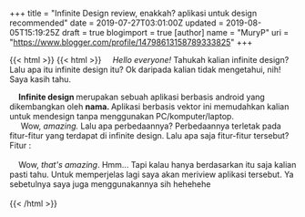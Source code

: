 +++
title = "Infinite Design review, enakkah? aplikasi untuk design recommended"
date = 2019-07-27T03:01:00Z
updated = 2019-08-05T15:19:25Z
draft = true
blogimport = true 
[author]
	name = "MuryP"
	uri = "https://www.blogger.com/profile/14798613158789333825"
+++

{{< html >}}
{{< html >}}
&nbsp; &nbsp; <i>Hello everyone! </i>Tahukah kalian infinite design? Lalu apa itu infinite design itu? Ok daripada kalian tidak mengetahui, nih! Saya kasih tahu.<div>&nbsp; &nbsp; <b>Infinite design </b>merupakan sebuah aplikasi berbasis android yang dikembangkan oleh <b>nama. </b>Aplikasi berbasis vektor ini memudahkan kalian untuk mendesign tanpa menggunakan PC/komputer/laptop.</div><div>&nbsp; &nbsp; &nbsp;Wow, <i>amazing. </i>Lalu apa perbedaannya? Perbedaannya terletak pada fitur-fitur yang terdapat di infinite design. Lalu apa saja fitur-fitur tersebut?</div><div>Fitur :</div><div><br></div><div>&nbsp; &nbsp; Wow, <i>that's amazing</i>. Hmm... Tapi kalau hanya berdasarkan itu saja kalian pasti tahu. Untuk memperjelas lagi saya akan meriview aplikasi tersebut. Ya sebetulnya saya juga menggunakannya sih hehehehe</div><div><br></div>
{{< /html >}}
